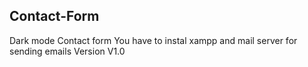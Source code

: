 ## Contact-Form
Dark mode Contact form 
You have to instal xampp and mail server for sending emails
Version V1.0
